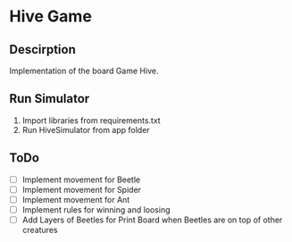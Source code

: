 # Hive Game

## Descirption
Implementation of the board Game Hive.

## Run Simulator
1. Import libraries from requirements.txt
2. Run HiveSimulator from app folder

## ToDo
- [ ] Implement movement for Beetle
- [ ] Implement movement for Spider
- [ ] Implement movement for Ant
- [ ] Implement rules for winning and loosing
- [ ] Add Layers of Beetles for Print Board when Beetles are on top of other creatures